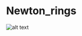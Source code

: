 # Newton_rings

![alt text](https://github.com/[username]/[reponame]/blob/[branch]/image.jpg?raw=true)
